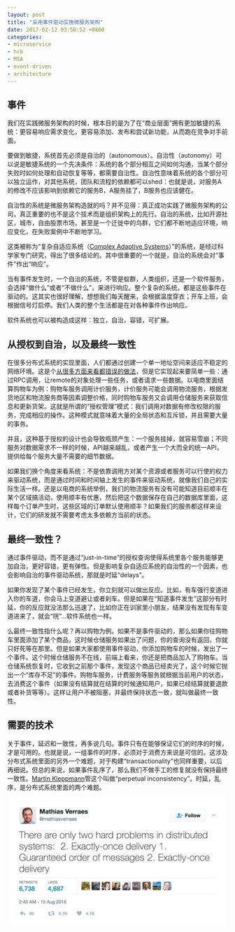 ```yaml
---
layout: post
title: "采用事件驱动实施微服务架构"
date: 2017-02-12 03:58:52 +0800
categories: 
- microservice
- hcb
- MSA
- event-driven
- architecture
---
```


## 事件

我们在实践微服务架构的时候，根本目的是为了在“商业层面”拥有更加敏捷的系统：更容易响应需求变化，更容易添加、发布和尝试新功能，从而跑在竞争对手前面。

要做到敏捷，系统首先必须是自治的（autonomous）。自治性（autonomy）可以说是敏捷系统的一个先决条件：系统的各个部分相互之间如何沟通，当某个部分失败时如何处理和自动恢复等等，都需要自治性。自治性意味着系统的各个部分可以独立运作，对其他系统，团队和流程的依赖都可以shed：也就是说，对服务A的修改不应该影响到依赖它的服务B，A服务挂了，B服务也应该健在。

自治性的系统是微服务架构造就的吗？并不见得：真正成功实践了微服务架构的公司，真正重要的也不是这个技术而是组织架构上的先行。自治的系统，比如开源社区，城市，自由股票市场，甚至是一个迁徙中的鸟群，它们都不断地适应环境，响应变化，在失败案例中不断地学习。

这类被称为“复杂自适应系统（[Complex Adaptive Systems](https://en.wikipedia.org/wiki/Complex_adaptive_system)）”的系统，是经过科学家专门研究，得出了很多结论的。其中很重要的一个就是，自治的系统会对“事件”作出“响应”。

当有事件发生时，一个自治的系统，不管是蚁群，人类组织，还是一个软件服务，会选择“做什么”或者“不做什么”，来进行响应。整个复杂的系统，都是这些事件在驱动的。这其实也很好理解，想想我们每天醒来，会根据温度穿衣；开车上班，会根据信号灯启停。我们人类的整个生活都是在对各种事件作出响应。

软件系统也可以被构造成这样：独立，自治，容错，可扩展。

## 从授权到自治，以及最终一致性

在很多分布式系统的实现里面，人们都通过创建一个单一地址空间来适应不稳定的网络环境。这是个[从很多方面来看都错误的做法](https://en.wikipedia.org/wiki/Fallacies_of_distributed_computing)，但是它实现起来要简单一些：通过RPC调用，让remote的对象处理一些任务，或者请求一些数据。以电商里面结算购物车为例：购物车服务调用计价服务，计价服务可能会调用物流服务，根据发货地区和物流服务商等因素调整价格，同时购物车服务又会调用仓储服务来获取信息和更新货架。这就是所谓的“授权管理”模式：我们调用对数据有修改权限的服务，完成相应的操作。这种模式就意味着大量的全局状态和互斥锁，并且需要大量的事务。

并且，这种基于授权的设计也会导致瓶颈产生：一个服务挂掉，就容易雪崩；不同服务对数据需求不一样的时候，API越来越乱，或者产生一个大而全的统一API，提供给每个服务大量不需要的细节数据。

如果我们换个角度来看系统：不是依靠调用方对某个资源或者服务可以行使的权力来驱动系统，而是通过时间和时间轴上发生的事件来驱动系统，就像我们自己的实际生活一样。还是以电商的系统举例，我们的物流服务有没有可能知道目前顺丰在某个区域搞活动，使用顺丰有优惠，然后把这个数据保存在自己的数据库里面，这样每个订单产生时，这些区域的订单默认使用顺丰？如果我们的服务都这样来设计，它们的研发就不需要考虑太多依赖方当前的状态。

## 最终一致性？

通过事件驱动，而不是通过“just-in-time”的授权查询使得系统里各个服务能够更加自治，更好容错，更有弹性。但是影响复杂自适应系统的自治性的一个因素，也会影响自治的事件驱动系统，那就是时延“delays”。

如果你发现了某个事件已经发生，你立刻就可以做出反应。比如，有车强行变道进入你的车道，你会马上变道避让或者刹车。但是如果在“知道事件发生”这部分有时延，你的反应就没法那么迅速了，比如你正在训家里小朋友，结果没有发现有车变道进来了，就会“咣”...软件系统也一样。

么最终一致性指什么呢？再以购物为例。如果不是事件驱动的，那么如果你往购物车里面添加了某个商品，这时候仓储服务如果出了问题，你的查询没有返回，你就只好死等在那里。但是如果大家都使用事件驱动，你添加购物车的时候，发出了一个事件。这个时候仓储服务不在线，前端上看来，你还是把商品加入了购物车。当仓储系统恢复时，它收到之前那个事件，发现这个商品已经卖光了，这个时候它抛出一个“库存不足”的事件。购物车服务，计费服务等服务就根据当前用户的状态，去消费这个事件（如果没有结算就在结算的时候通知用户，如果已经结算就要退款或者补货等等）。这样让用户不被阻塞，并最终保持状态一致，就叫做最终一致性。

## 需要的技术

关于事件，延迟和一致性，再多说几句。事件只有在能够保证它们的时序的时候，才是可用的。也就是说，一组事件的时序，必须对于消费方来说是可信的。这涉及分布式系统里面的另外一个难题，对于构建“transactionality”也同样重要，以后再细说。但总的来说，如果事件乱序了，那么我们不做手工的修复就没有保持最终一致性。[Martin Kleppmann](https://martin.kleppmann.com/)管这个叫做“perpetual inconsistency”。时延，乱序，是分布式系统里面的两个难题。

![Vhost threshold](/downloads/images/2017_02/two_hard_problems.jpg "Don't touch me...")

